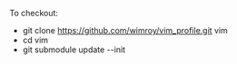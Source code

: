 To checkout:
- git clone https://github.com/wimroy/vim_profile.git vim
- cd vim
- git submodule update --init


